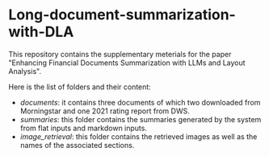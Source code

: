 # Long-document-summarization-with-DLA

This repository contains the supplementary meterials for the paper "Enhancing Financial Documents Summarization with LLMs and Layout Analysis".

Here is the list of folders and their content:
- *documents*: it contains three documents of which two downloaded from Morningstar and one 2021 rating report from DWS.
- *summaries*: this folder contains the summaries generated by the system from flat inputs and markdown inputs.
- *image_retrieval*: this folder contains the retrieved images as well as the names of the associated sections.
